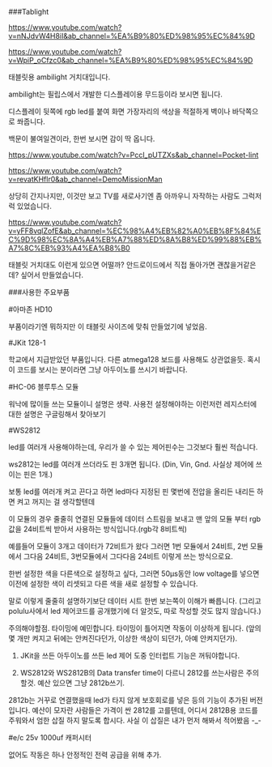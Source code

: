 ###Tablight

https://www.youtube.com/watch?v=nNJdvW4H8iI&ab_channel=%EA%B9%80%ED%98%95%EC%84%9D

https://www.youtube.com/watch?v=WpiP_oCfzc0&ab_channel=%EA%B9%80%ED%98%95%EC%84%9D

태블릿용 ambilight 거치대입니다.

ambilight는 필립스에서 개발한 디스플레이용 무드등이라 보시면 됩니다.

디스플레이 뒷쪽에 rgb led를 붙여 화면 가장자리의 색상을 적절하게 벽이나 바닥쪽으로 쏴줍니다.

백문이 불여일견이라, 한번 보시면 감이 딱 옵니다.

https://www.youtube.com/watch?v=PccI_pUTZXs&ab_channel=Pocket-lint

https://www.youtube.com/watch?v=revatKHflr0&ab_channel=DemoMissionMan

상당히 간지나지만, 이것만 보고 TV를 새로사기엔 좀 아까우니 자작하는 사람도 그럭저럭 있었습니다.

https://www.youtube.com/watch?v=yFF8vqlZofE&ab_channel=%EC%98%A4%EB%82%A0%EB%8F%84%EC%9D%98%EC%8A%A4%EB%A7%88%ED%8A%B8%ED%99%88%EB%A7%8C%EB%93%A4%EA%B8%B0

태블릿 거치대도 이런게 있으면 어떨까? 안드로이드에서 직접 돌아가면 괜찮을거같은데? 싶어서 만들었습니다.

###사용한 주요부품

#아마존 HD10 

부품이라기엔 뭐하지만 이 태블릿 사이즈에 맞춰 만들었기에 넣었음.

#JKit 128-1

학교에서 지급받았던 부품입니다. 다른 atmega128 보드를 사용해도 상관없을듯. 혹시 이 코드를 보시는 분이라면 그냥 아두이노를 쓰시기 바랍니다.

#HC-06 블루투스 모듈

워낙에 많이들 쓰는 모듈이니 설명은 생략. 사용전 설정해야하는 이런저런 레지스터에 대한 설명은 구글링해서 찾아보기

#WS2812

led를 여러개 사용해야하는데, 우리가 쓸 수 있는 제어핀수는 그것보다 훨씬 적습니다.

ws2812는 led를 여러개 쓰더라도 핀 3개면 됩니다. (Din, Vin, Gnd. 사실상 제어에 쓰이는 핀은 1개.)

보통 led를 여러개 켜고 끈다고 하면 led마다 지정된 핀 몇번에 전압을 올리든 내리든 하면 켜고 꺼지는 걸 생각할텐데

이 모듈의 경우 줄줄히 연결된 모듈들에 데이터 스트림을 보내고 맨 앞의 모듈 부터 rgb값을 24비트씩 받아서 사용하는 방식입니다.(rgb각 8비트씩)

예를들어 모듈이 3개고 데이터가 72비트가 왔다 그러면 1번 모듈에서 24비트, 2번 모듈에서 그다음 24비트, 3번모듈에서 그다다음 24비트 이렇게 쓰는 방식으로요.

한번 설정한 색을 다른색으로 설정하고 싶다, 그러면 50µs동안 low voltage를 넣으면 이전에 설정한 색이 리셋되고 다른 색을 새로 설정할 수 있습니다.

말로 이렇게 줄줄히 설명하기보단 데이터 시트 한번 보는쪽이 이해가 빠릅니다. (그리고 polulu사에서 led 제어코드를 공개했기에 더 알것도, 따로 작성할 것도 많지 않습니다.)

주의해야할점. 타이밍에 예민합니다. 타이밍이 틀어지면 작동이 이상하게 됩니다. (앞의 몇 개만 켜지고 뒤에는 안켜진다던가, 이상한 색상이 되던가, 아예 안켜지던가).

1. JKit을 쓰든 아두이노를 쓰든 led 제어 도중 인터럽트 기능은 꺼둬야합니다.

2. WS2812와 WS2812B의 Data transfer time이 다르니 2812를 쓰는사람은 주의할것. 예산 있으면 그냥 2812b쓰기.

2812b는 거꾸로 연결했을때 led가 타지 않게 보호회로를 넣은 등의 기능이 추가된 버전입니다.
예산이 모자란 사람들은 가격이 싼 2812를 고를텐데, 어디서 2812B용 코드를 주워와서 엄한 삽질 하지 말도록 합시다.
사실 이 삽질은 내가 먼저 해봐서 적어봤음 -_-

#e/c 25v 1000uf 캐퍼시터

없어도 작동은 하나 안정적인 전력 공급을 위해 추가.

